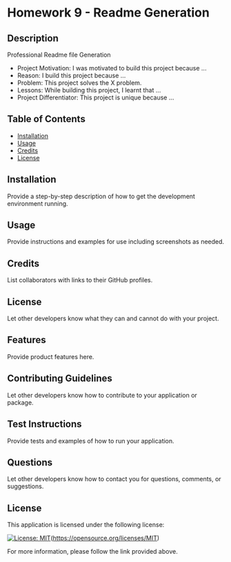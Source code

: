 # Homework 9 - Readme Generation

## Description

Professional Readme file Generation

- Project Motivation: I was motivated to build this project because ...
- Reason: I build this project because ...
- Problem: This project solves the X problem.
- Lessons: While building this project, I learnt that ...
- Project Differentiator: This project is unique because ...

## Table of Contents

- [Installation](#installation)
- [Usage](#usage)
- [Credits](#credits)
- [License](#license)

## Installation

Provide a step-by-step description of how to get the development environment running.

## Usage

Provide instructions and examples for use including screenshots as needed.

## Credits

List collaborators with links to their GitHub profiles.

## License

Let other developers know what they can and cannot do with your project.

## Features

Provide product features here.

## Contributing Guidelines

Let other developers know how to contribute to your application or package.

## Test Instructions

Provide tests and examples of how to run your application.

## Questions

Let other developers know how to contact you for questions, comments, or suggestions.

## License

This application is licensed under the following license:

[![License: MIT](https://img.shields.io/badge/License-MIT-yellow.svg)](https://opensource.org/licenses/MIT)(https://opensource.org/licenses/MIT)

For more information, please follow the link provided above.